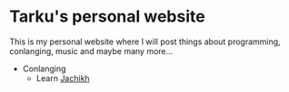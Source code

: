 # Tarku's personal website 
This is my personal website where I will post things about programming, conlanging, music and maybe many more...

* Conlanging
  * Learn [Jachikh](https://tarku.github.io/conlangs/index.html)
